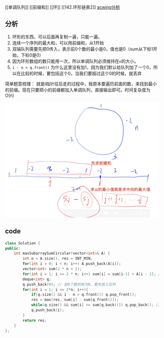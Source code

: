 [[单调队列]] 
[[前缀和]] [[环]] [[142.环形链表2]]
[acwing分析](https://www.acwing.com/solution/content/564/)
## 分析
1. 环形的东西，可以后面再复制一遍，只能一遍。
2. 连续一个序列的最大和，可以用前缀和，从1开始
3. 双端队列需要先把0传入，表示前0个数的最小是0，值也是0（sum从下标1开始，下标0是0）
4. 因为环形数组的数只能用一次，所以单调队列必须维持在`n`的大小。
5. `i - n > q.front()` 为什么这里没有加1，因为我们默认给队列加了一个0，所以在比较的时候，要包括这个0，当我们要超过这个0的时候，就丢弃

简单题意梳理：
就是i指针往后走的过程中，我原本要遍历前面的数，来找到最小的前缀。现在只要把小的前缀都加入单调队列，直接输出即可。时间复杂度为O(n)

![image-20210129154453851](918.环形子数组的最大和.assets/image-20210129154453851.png)

##  code

```c++
class Solution {
public:
    int maxSubarraySumCircular(vector<int>& A) {
        int n = A.size(), res = INT_MIN;
        for(int i = 0; i < n; i++) A.push_back(A[i]);
        vector<int> sum(2 * n + 1);
        for(int i = 1; i <= 2 * n; i++) sum[i] = sum[i-1] + A[i - 1]; //从1开始，所以A是i-1
        deque<int> q;
        q.push_back(0); // 前0个数的和为0，要先放入队列
        for(int i = 1; i <= 2*n; i++){
            if(q.size() && i - n > q.front()) q.pop_front();
            res = max(res, sum[i] - sum[q.front()]);
            while(q.size() && sum[i] <= sum[q.back()]) q.pop_back(); // 我们要找的是最小值，所以要加入的值更小则先加入
            q.push_back(i);
        }
        return res;
    }
};
```

